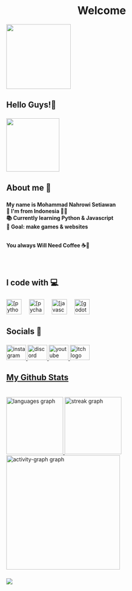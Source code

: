 


<!--
**Mohnahrowisetiawan217/Mohnahrowisetiawan217** is a ✨ _special_ ✨ repository because its `README.md` (this file) appears on your GitHub profile.

Here are some ideas to get you started:

- 🔭 I’m currently working on ...
- 🌱 I’m currently learning ...
- 👯 I’m looking to collaborate on ...
- 🤔 I’m looking for help with ...
- 💬 Ask me about ...
- 📫 How to reach me: ...
- 😄 Pronouns: ...
- ⚡ Fun fact: ...
-->


<h1 align="center">Welcome</h1>

<!-- ![welcome](linkGif) -->

<img align="center" 
height="170" 
src="https://media2.giphy.com/media/vjIYBPDACeL4998Wl4/giphy.gif?cid=6c09b952v80uuj4kwtepqbpxo35h7zjbwj8wze0m5psj1hh1&ep=v1_internal_gif_by_id&rid=giphy.gif&ct=g"  />


<!--![welcome](https://media2.giphy.com/media/vjIYBPDACeL4998Wl4/giphy.gif?cid=6c09b952v80uuj4kwtepqbpxo35h7zjbwj8wze0m5psj1hh1&ep=v1_internal_gif_by_id&rid=giphy.gif&ct=g)-->


<h2 align="left">Hello Guys!👋</h2>

###

<img align="left" 
height="140" 
src="https://media.giphy.com/media/v1.Y2lkPTc5MGI3NjExdjd4dXpuOGZmbmR6eDVpOXlxNTNsa3A4Y2k3M3ZjNjVlaHh5N3B0dSZlcD12MV9naWZzX3NlYXJjaCZjdD1n/vG750e0KhjlxyUNnQY/giphy.gif"  />

###

<br clear="both">

<h2 align="left">About me 🤔</h2>

###

<h4 align="left">My name is Mohammad Nahrowi Setiawan
<br>  📍 I'm from Indonesia 🙏🗿
<br>  📚 Currently learning Python & Javascript
<br>  🎯 Goal: make games & websites

<br>You always Will Need Coffee ☕🗿</h4>

###

<br clear="both">

<h2 align="left">I code with 💻</h2>

###

<div align="left">
  <img src="https://cdn.jsdelivr.net/gh/devicons/devicon/icons/python/python-original.svg" height="40" alt="[python logo]"/>
  <img width="12" />
  <img src="https://cdn.jsdelivr.net/gh/devicons/devicon/icons/pycharm/pycharm-original.svg" height="40" alt="[pycharm logo]"/>
  <img width="12" />
  <img src="https://cdn.jsdelivr.net/gh/devicons/devicon/icons/javascript/javascript-original.svg" height="40" alt="[javascript logo]"/>
  <img width="12" />
  <img src="https://cdn.jsdelivr.net/gh/devicons/devicon/icons/godot/godot-original.svg" height="40" alt="[godot logo]"/>
</div>

###

<h2 align="left">Socials 👀</h2>

###

<div align="left">
  <a href="https://www.instagram.com/nahowi.pres2045/" target="_blank">
    <img src="https://raw.githubusercontent.com/maurodesouza/profile-readme-generator/master/src/assets/icons/social/instagram/default.svg" width="52" height="40" alt="instagram logo"  />
  </a>
  <a href="https://discord.gg/cWDZTXuaPC" target="_blank">
    <img src="https://raw.githubusercontent.com/maurodesouza/profile-readme-generator/master/src/assets/icons/social/discord/default.svg" width="52" height="40" alt="discord logo"  />
  </a>
  <a href="linkYT" target="_blank">
  <img src="https://raw.githubusercontent.com/maurodesouza/profile-readme-generator/master/src/assets/icons/social/youtube/default.svg" width="52" height="40" alt="youtube logo"  />
  </a>
  <a href="LinkItchIo" target="_blank">
  <img src="https://raw.githubusercontent.com/maurodesouza/profile-readme-generator/master/src/assets/icons/social/itch/default.svg" width="52" height="40" alt="itch logo"  />
</div>

###

<h2 align="left">My Github Stats</h2>

###

<br clear="both">

<div align="left">
  <img src="https://github-readme-stats.vercel.app/api/top-langs?username=Mohnahrowisetiawan217&locale=en&hide_title=false&layout=compact&card_width=320&langs_count=5&theme=dark&hide_border=false&order=2" height="150" alt="languages graph"  />
  <img src="https://streak-stats.demolab.com?user=Mohnahrowisetiawan217&locale=en&mode=daily&theme=discord_old_blurple&hide_border=false&border_radius=20&order=3" height="150" alt="streak graph"  />
  <img src="https://github-readme-activity-graph.vercel.app/graph?username=Mohnahrowisetiawan217&radius=15&theme=github-dark&area=true&order=5" height="300" alt="activity-graph graph"  />
</div>

###

<div align="left">
  <img src="https://visitor-badge.laobi.icu/badge?page_id=Mohnahrowisetiawan217.Mohnahrowisetiawan217&left_color=black"  />
</div>

###

